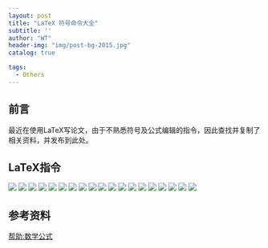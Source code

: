 ```yaml
---
layout: post
title: "LaTeX 符号命令大全"
subtitle: ''
author: "WT"
header-img: "img/post-bg-2015.jpg"
catalog: true

tags:
  - Others
---
```


## 前言
最近在使用LaTeX写论文，由于不熟悉符号及公式编辑的指令，因此查找并复制了相关资料，并发布到此处。

## LaTeX指令

![](https://raw.githubusercontent.com/zhouwt612/zhouwt612.github.io/master/_posts/Photos/2020-01-21/1.PNG)
![](https://raw.githubusercontent.com/zhouwt612/zhouwt612.github.io/master/_posts/Photos/2020-01-21/2.PNG)
![](https://raw.githubusercontent.com/zhouwt612/zhouwt612.github.io/master/_posts/Photos/2020-01-21/3.PNG)
![](https://raw.githubusercontent.com/zhouwt612/zhouwt612.github.io/master/_posts/Photos/2020-01-21/4.PNG)
![](https://raw.githubusercontent.com/zhouwt612/zhouwt612.github.io/master/_posts/Photos/2020-01-21/5.PNG)
![](https://raw.githubusercontent.com/zhouwt612/zhouwt612.github.io/master/_posts/Photos/2020-01-21/6.PNG)
![](https://raw.githubusercontent.com/zhouwt612/zhouwt612.github.io/master/_posts/Photos/2020-01-21/7.PNG)
![](https://raw.githubusercontent.com/zhouwt612/zhouwt612.github.io/master/_posts/Photos/2020-01-21/8.PNG)
![](https://raw.githubusercontent.com/zhouwt612/zhouwt612.github.io/master/_posts/Photos/2020-01-21/9.PNG)
![](https://raw.githubusercontent.com/zhouwt612/zhouwt612.github.io/master/_posts/Photos/2020-01-21/10.PNG)
![](https://raw.githubusercontent.com/zhouwt612/zhouwt612.github.io/master/_posts/Photos/2020-01-21/11.PNG)
![](https://raw.githubusercontent.com/zhouwt612/zhouwt612.github.io/master/_posts/Photos/2020-01-21/12.PNG)
![](https://raw.githubusercontent.com/zhouwt612/zhouwt612.github.io/master/_posts/Photos/2020-01-21/13.PNG)
![](https://raw.githubusercontent.com/zhouwt612/zhouwt612.github.io/master/_posts/Photos/2020-01-21/14.PNG)
![](https://raw.githubusercontent.com/zhouwt612/zhouwt612.github.io/master/_posts/Photos/2020-01-21/15.PNG)
![](https://raw.githubusercontent.com/zhouwt612/zhouwt612.github.io/master/_posts/Photos/2020-01-21/16.PNG)
![](https://raw.githubusercontent.com/zhouwt612/zhouwt612.github.io/master/_posts/Photos/2020-01-21/17.PNG)
![](https://raw.githubusercontent.com/zhouwt612/zhouwt612.github.io/master/_posts/Photos/2020-01-21/18.PNG)
![](https://raw.githubusercontent.com/zhouwt612/zhouwt612.github.io/master/_posts/Photos/2020-01-21/19.PNG)

## 参考资料
[帮助:数学公式](https://zh.wikipedia.org/wiki/Help:%E6%95%B0%E5%AD%A6%E5%85%AC%E5%BC%8F)
